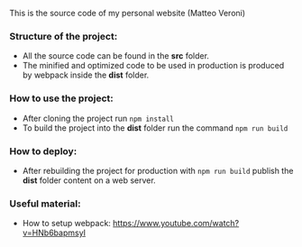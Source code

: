 This is the source code of my personal website (Matteo Veroni)

### Structure of the project:

- All the source code can be found in the **src** folder.
- The minified and optimized code to be used in production is produced by webpack inside the **dist** folder.

### How to use the project:

- After cloning the project run ```npm install```
- To build the project into the **dist** folder run the command ```npm run build```

### How to deploy:
- After rebuilding the project for production with ```npm run build``` publish the **dist** folder content on a web server.

### Useful material:

- How to setup webpack: https://www.youtube.com/watch?v=HNb6bapmsyI